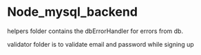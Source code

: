 # Node_mysql_backend
helpers folder contains the dbErrorHandler for errors from db.

validator folder is to validate email and password while signing up

